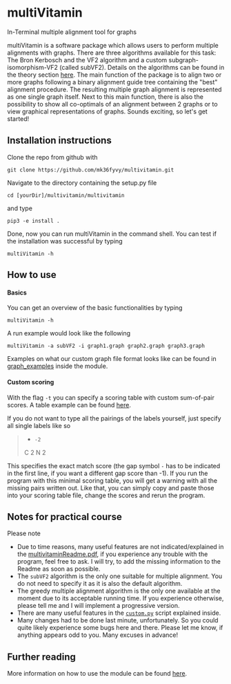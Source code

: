 # multiVitamin
In-Terminal multiple alignment tool for graphs

multiVitamin is a software package which allows users to perform multiple alignments with graphs.
There are three algorithms available for this task: The Bron Kerbosch and the VF2 algorithm and a custom subgraph-isomorphism-VF2 (called subVF2). Details
on the algorithms can be found in the theory section [here](multivitaminReadme.pdf). The main function of the package is to align
two or more graphs following a binary alignment guide tree containing the "best" alignment procedure.
The resulting multiple graph alignment is represented as one single graph itself. Next to this main
function, there is also the possibility to show all co-optimals of an alignment between 2 graphs or
to view graphical representations of graphs.
Sounds exciting, so let's get started!


## Installation instructions

Clone the repo from github with
```
git clone https://github.com/mk36fyvy/multivitamin.git
```
Navigate to the directory containing the setup.py file
```
cd [yourDir]/multivitamin/multivitamin
```
and type
```
pip3 -e install .
```
Done, now you can run multiVitamin in the command shell. You can test if the installation was successful by typing
```
multiVitamin -h
```

## How to use

#### Basics

You can get an overview of the basic functionalities by typing
```
multiVitamin -h
```
A run example would look like the following
```
multiVitamin -a subVF2 -i graph1.graph graph2.graph graph3.graph
```

Examples on what our custom graph file format looks like can be found in [graph_examples](graph_examples) inside the module.

#### Custom scoring

With the flag `-t` you can specify a scoring table with custom sum-of-pair scores. A table example can be found [here](scoring_table_example.txt).

If you do not want to type all the pairings of the labels yourself, just specify all single labels like so

> -     -2
> C      2
> N      2

This specifies the exact match score (the gap symbol `-` has to be indicated in the first line, if you want a different gap score than -1). If you run the program with this minimal scoring table, you will get a warning with all the missing pairs written out. Like that, you can simply copy and paste those into your scoring table file, change the scores and rerun the program.

## Notes for practical course

Please note
- Due to time reasons, many useful features are not indicated/explained in the [multivitaminReadme.pdf](multivitaminReadme.pdf), if you experience any trouble with the program, feel free to ask. I will try, to add the missing information to the Readme as soon as possible.
- The `subVF2` algorithm is the only one suitable for multiple alignment. You do not need to specify it as it is also the default algorithm.
- The greedy multiple alignment algorithm is the only one available at the moment due to its acceptable running time. If you experience otherwise, please tell me and I will implement a progressive version.
- There are many useful features in the [`custom.py`](custom.py) script explained inside.
- Many changes had to be done last minute, unfortunately. So you could quite likely experience some bugs here and there. Please let me know, if anything appears odd to you. Many excuses in advance!

## Further reading

More information on how to use the module can be found [here](multivitaminReadme.pdf).
